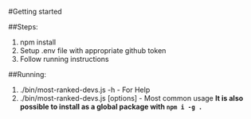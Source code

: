 #Getting started

##Steps:

1. npm install
2. Setup .env file with appropriate github token
3. Follow running instructions

##Running:
1. ./bin/most-ranked-devs.js -h - For Help
2. ./bin/most-ranked-devs.js <city> [options] - Most common usage
**It is also possible to install as a global package with `npm i -g .`**